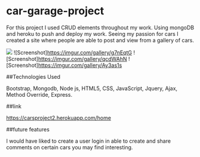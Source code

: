 # car-garage-project

For this project I used CRUD elements throughout my work. Using mongoDB and heroku to push and deploy my work. Seeing my passion for cars I created a site where people are able to post and view from a gallery of cars.

![](https://imgur.com/gallery/uBdHJeo)
![Screenshot]https://imgur.com/gallery/g7nEqtG
![Screenshot]https://imgur.com/gallery/qcdWAhN
![Screenshot]https://imgur.com/gallery/Ay3as1s

##Technologies Used

 Bootstrap, Mongodb, Node js, HTML5, CSS, JavaScript, Jquery, Ajax, Method Override, Express.
 
 ##link
 
 https://carsproject2.herokuapp.com/home
 
##future features

I would have liked to create a user login in able to create and share comments on certain cars you may find interesting.
